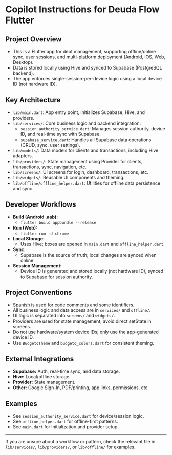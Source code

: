 # Copilot Instructions for Deuda Flow Flutter

## Project Overview
- This is a Flutter app for debt management, supporting offline/online sync, user sessions, and multi-platform deployment (Android, iOS, Web, Desktop).
- Data is stored locally using Hive and synced to Supabase (PostgreSQL backend).
- The app enforces single-session-per-device logic using a local device ID (not hardware ID).

## Key Architecture
- `lib/main.dart`: App entry point, initializes Supabase, Hive, and providers.
- `lib/services/`: Core business logic and backend integration:
  - `session_authority_service.dart`: Manages session authority, device ID, and real-time sync with Supabase.
  - `supabase_service.dart`: Handles all Supabase data operations (CRUD, sync, user settings).
- `lib/models/`: Data models for clients and transactions, including Hive adapters.
- `lib/providers/`: State management using Provider for clients, transactions, sync, navigation, etc.
- `lib/screens/`: UI screens for login, dashboard, transactions, etc.
- `lib/widgets/`: Reusable UI components and theming.
- `lib/offline/offline_helper.dart`: Utilities for offline data persistence and sync.

## Developer Workflows
- **Build (Android .aab):**
  - `flutter build appbundle --release`
- **Run (Web):**
  - `flutter run -d chrome`
- **Local Storage:**
  - Uses Hive; boxes are opened in `main.dart` and `offline_helper.dart`.
- **Sync:**
  - Supabase is the source of truth; local changes are synced when online.
- **Session Management:**
  - Device ID is generated and stored locally (not hardware ID), synced to Supabase for session authority.

## Project Conventions
- Spanish is used for code comments and some identifiers.
- All business logic and data access are in `services/` and `offline/`.
- UI logic is separated into `screens/` and `widgets/`.
- Providers are used for state management; avoid direct setState in screens.
- Do not use hardware/system device IDs; only use the app-generated device ID.
- Use `BudgetoTheme` and `budgeto_colors.dart` for consistent theming.

## External Integrations
- **Supabase:** Auth, real-time sync, and data storage.
- **Hive:** Local/offline storage.
- **Provider:** State management.
- **Other:** Google Sign-In, PDF/printing, app links, permissions, etc.

## Examples
- See `session_authority_service.dart` for device/session logic.
- See `offline_helper.dart` for offline-first patterns.
- See `main.dart` for initialization and provider setup.

---
If you are unsure about a workflow or pattern, check the relevant file in `lib/services/`, `lib/providers/`, or `lib/offline/` for examples.
